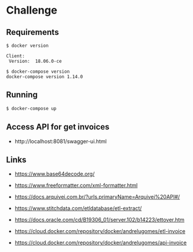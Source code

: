 # Challenge

## Requirements

```text
$ docker version

Client:
 Version:  18.06.0-ce

$ docker-compose version
docker-compose version 1.14.0
```

## Running

```bash
$ docker-compose up
```

## Access API for get invoices

+ http://localhost:8081/swagger-ui.html

## Links
+ https://www.base64decode.org/
+ https://www.freeformatter.com/xml-formatter.html
+ https://docs.arquivei.com.br/?urls.primaryName=Arquivei%20API#/

+ https://www.stitchdata.com/etldatabase/etl-extract/
+ https://docs.oracle.com/cd/B19306_01/server.102/b14223/ettover.htm

+ https://cloud.docker.com/repository/docker/andrelugomes/etl-invoice
+ https://cloud.docker.com/repository/docker/andrelugomes/api-invoice